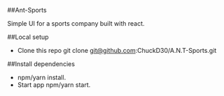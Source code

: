 ##Ant-Sports

Simple UI for a sports company built with react.

##Local setup
  * Clone this repo git clone git@github.com:ChuckD30/A.N.T-Sports.git

##Install dependencies 
 * npm/yarn install.
 * Start app npm/yarn start.